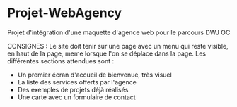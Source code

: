 # Projet-WebAgency
Projet d'intégration d'une maquette d'agence web pour le parcours DWJ OC

CONSIGNES :
Le site doit tenir sur une page avec un menu qui reste visible, en haut de la page, meme
lorsque l'on se déplace dans la page. Les différentes sections attendues sont :

- Un premier écran d'accueil de bienvenue, très visuel
- La liste des services offerts par l'agence
- Des exemples de projets déjà réalisés
- Une carte avec un formulaire de contact
